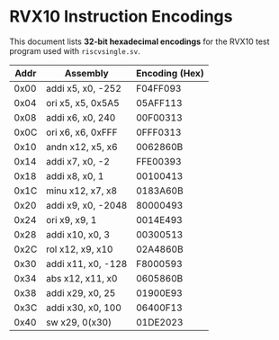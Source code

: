 # RVX10 Instruction Encodings

This document lists **32-bit hexadecimal encodings** for the RVX10 test program used with `riscvsingle.sv`.

| Addr  | Assembly            | Encoding (Hex) |
|-------|-------------------|----------------|
| 0x00  | addi x5, x0, -252  | F04FF093       |
| 0x04  | ori  x5, x5, 0x5A5 | 05AFF113       |
| 0x08  | addi x6, x0, 240   | 00F00313       |
| 0x0C  | ori  x6, x6, 0xFFF | 0FFF0313       |
| 0x10  | andn x12, x5, x6   | 0062860B       |
| 0x14  | addi x7, x0, -2    | FFE00393       |
| 0x18  | addi x8, x0, 1     | 00100413       |
| 0x1C  | minu x12, x7, x8   | 0183A60B       |
| 0x20  | addi x9, x0, -2048 | 80000493       |
| 0x24  | ori  x9, x9, 1     | 0014E493       |
| 0x28  | addi x10, x0, 3    | 00300513       |
| 0x2C  | rol x12, x9, x10   | 02A4860B       |
| 0x30  | addi x11, x0, -128 | F8000593       |
| 0x34  | abs x12, x11, x0   | 0605860B       |
| 0x38  | addi x29, x0, 25   | 01900E93       |
| 0x3C  | addi x30, x0, 100  | 06400F13       |
| 0x40  | sw x29, 0(x30)     | 01DE2023       |
